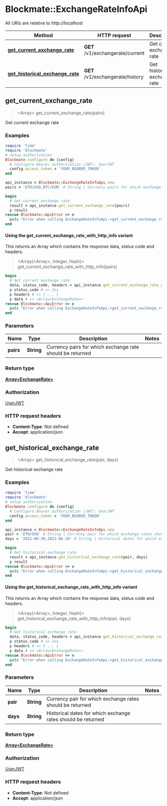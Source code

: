 # Blockmate::ExchangeRateInfoApi

All URIs are relative to *http://localhost*

| Method | HTTP request | Description |
| ------ | ------------ | ----------- |
| [**get_current_exchange_rate**](ExchangeRateInfoApi.md#get_current_exchange_rate) | **GET** /v1/exchangerate/current | Get current exchange rate |
| [**get_historical_exchange_rate**](ExchangeRateInfoApi.md#get_historical_exchange_rate) | **GET** /v1/exchangerate/history | Get historical exchange rate |


## get_current_exchange_rate

> <Array<ExchangeRate>> get_current_exchange_rate(pairs)

Get current exchange rate

### Examples

```ruby
require 'time'
require 'blockmate'
# setup authorization
Blockmate.configure do |config|
  # Configure Bearer authorization (JWT): UserJWT
  config.access_token = 'YOUR_BEARER_TOKEN'
end

api_instance = Blockmate::ExchangeRateInfoApi.new
pairs = 'ETH/USD,BTC/EUR' # String | Currency pairs for which exchange rate should be returned

begin
  # Get current exchange rate
  result = api_instance.get_current_exchange_rate(pairs)
  p result
rescue Blockmate::ApiError => e
  puts "Error when calling ExchangeRateInfoApi->get_current_exchange_rate: #{e}"
end
```

#### Using the get_current_exchange_rate_with_http_info variant

This returns an Array which contains the response data, status code and headers.

> <Array(<Array<ExchangeRate>>, Integer, Hash)> get_current_exchange_rate_with_http_info(pairs)

```ruby
begin
  # Get current exchange rate
  data, status_code, headers = api_instance.get_current_exchange_rate_with_http_info(pairs)
  p status_code # => 2xx
  p headers # => { ... }
  p data # => <Array<ExchangeRate>>
rescue Blockmate::ApiError => e
  puts "Error when calling ExchangeRateInfoApi->get_current_exchange_rate_with_http_info: #{e}"
end
```

### Parameters

| Name | Type | Description | Notes |
| ---- | ---- | ----------- | ----- |
| **pairs** | **String** | Currency pairs for which exchange rate should be returned |  |

### Return type

[**Array&lt;ExchangeRate&gt;**](ExchangeRate.md)

### Authorization

[UserJWT](../README.md#UserJWT)

### HTTP request headers

- **Content-Type**: Not defined
- **Accept**: application/json


## get_historical_exchange_rate

> <Array<ExchangeRate>> get_historical_exchange_rate(pair, days)

Get historical exchange rate

### Examples

```ruby
require 'time'
require 'blockmate'
# setup authorization
Blockmate.configure do |config|
  # Configure Bearer authorization (JWT): UserJWT
  config.access_token = 'YOUR_BEARER_TOKEN'
end

api_instance = Blockmate::ExchangeRateInfoApi.new
pair = 'ETH/USD' # String | Currency pair for which exchange rates should be returned
days = '2022-06-30,2022-06-29' # String | Historical dates for which exchange rates should be returned

begin
  # Get historical exchange rate
  result = api_instance.get_historical_exchange_rate(pair, days)
  p result
rescue Blockmate::ApiError => e
  puts "Error when calling ExchangeRateInfoApi->get_historical_exchange_rate: #{e}"
end
```

#### Using the get_historical_exchange_rate_with_http_info variant

This returns an Array which contains the response data, status code and headers.

> <Array(<Array<ExchangeRate>>, Integer, Hash)> get_historical_exchange_rate_with_http_info(pair, days)

```ruby
begin
  # Get historical exchange rate
  data, status_code, headers = api_instance.get_historical_exchange_rate_with_http_info(pair, days)
  p status_code # => 2xx
  p headers # => { ... }
  p data # => <Array<ExchangeRate>>
rescue Blockmate::ApiError => e
  puts "Error when calling ExchangeRateInfoApi->get_historical_exchange_rate_with_http_info: #{e}"
end
```

### Parameters

| Name | Type | Description | Notes |
| ---- | ---- | ----------- | ----- |
| **pair** | **String** | Currency pair for which exchange rates should be returned |  |
| **days** | **String** | Historical dates for which exchange rates should be returned |  |

### Return type

[**Array&lt;ExchangeRate&gt;**](ExchangeRate.md)

### Authorization

[UserJWT](../README.md#UserJWT)

### HTTP request headers

- **Content-Type**: Not defined
- **Accept**: application/json

